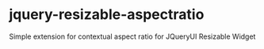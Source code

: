 jquery-resizable-aspectratio
============================

Simple extension for contextual aspect ratio for JQueryUI Resizable Widget
